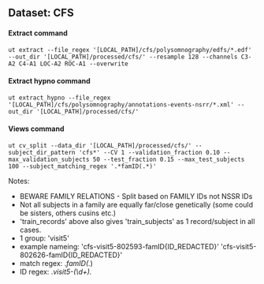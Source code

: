 ## Dataset: CFS

#### Extract command
```
ut extract --file_regex '[LOCAL_PATH]/cfs/polysomnography/edfs/*.edf' --out_dir '[LOCAL_PATH]/processed/cfs/' --resample 128 --channels C3-A2 C4-A1 LOC-A2 ROC-A1 --overwrite
```

#### Extract hypno command
```
ut extract_hypno --file_regex '[LOCAL_PATH]/cfs/polysomnography/annotations-events-nsrr/*.xml' --out_dir '[LOCAL_PATH]/processed/cfs/'
```

#### Views command
```
ut cv_split --data_dir '[LOCAL_PATH]/processed/cfs/' --subject_dir_pattern 'cfs*' --CV 1 --validation_fraction 0.10 --max_validation_subjects 50 --test_fraction 0.15 --max_test_subjects 100 --subject_matching_regex '.*famID(.*)'
```

Notes: 
- BEWARE FAMILY RELATIONS - Split based on FAMILY IDs not NSSR IDs
- Not all subjects in a family are equally far/close genetically (some could be sisters, others cusins etc.)
- 'train_records' above also gives 'train_subjects' as 1 record/subject in all cases.
- 1 group: 'visit5'
- example nameing: 'cfs-visit5-802593-famID{ID_REDACTED}'
                   'cfs-visit5-802626-famID{ID_REDACTED}'
- match regex: .*famID(.*)
- ID regex: .*visit5-(\d+).*
